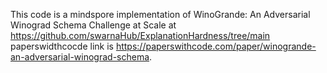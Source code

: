 This code is a mindspore implementation of WinoGrande: An Adversarial Winograd Schema Challenge at Scale at https://github.com/swarnaHub/ExplanationHardness/tree/main paperswidthcocde link is https://paperswithcode.com/paper/winogrande-an-adversarial-winograd-schema.